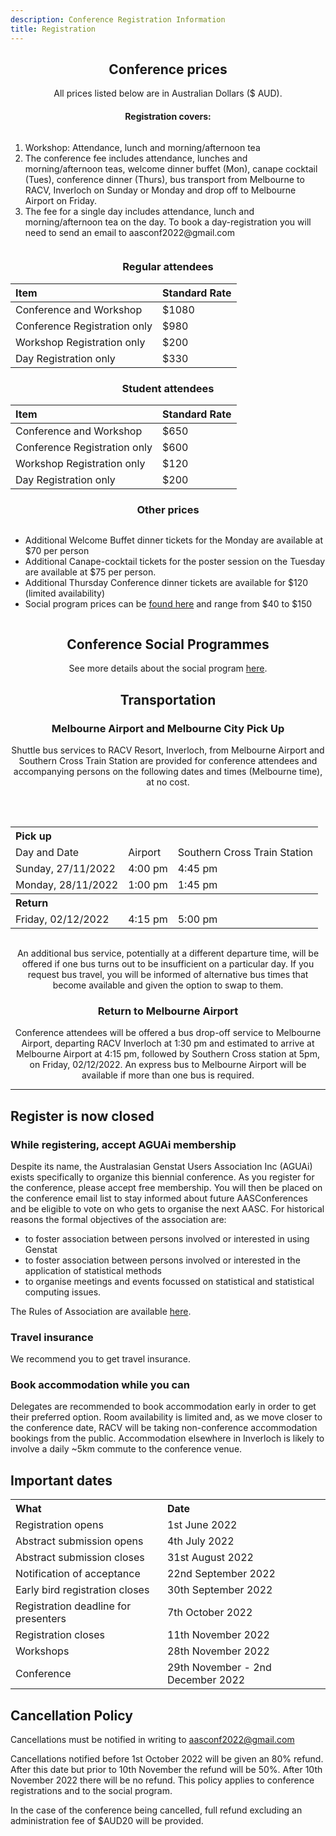 ```yaml
---
description: Conference Registration Information
title: Registration
---
```


<div class="container" style="text-align:center">
<h2>Conference prices</h2>
All prices listed below are in Australian Dollars ($ AUD).


<h4>Registration covers:</h4>
<div style="text-align:left; display: inline-block;">
<ol>
<li>Workshop:  Attendance, lunch and morning/afternoon tea</li>
<li>The conference fee includes attendance, lunches and morning/afternoon teas, welcome dinner buffet (Mon), canape cocktail (Tues), conference dinner (Thurs), bus transport from Melbourne to RACV, Inverloch on Sunday or Monday and drop off to Melbourne Airport on Friday.</li>
<li>The fee for a single day includes attendance, lunch and morning/afternoon tea on the day. To book a day-registration you will need to send an email to aasconf2022@gmail.com</li>
</ol>
</div>

<h3>Regular attendees</h3>
<table style="margin:auto;text-align:left;">
<thead>
  <tr>
    <th>Item</th>
    <th>Standard Rate</th>
  </tr>
</thead>
<tbody>
  <tr>
    <td>Conference and Workshop<br></td>
    <td>$1080</td>
  </tr>
  <tr>
    <td>Conference Registration only</td>
    <td>$980</td>
  </tr>
  <tr>
    <td>Workshop Registration only</td>
    <td>$200</td>
  </tr>
  <tr>
    <td>Day Registration only</td>
    <td>$330</td>
  </tr>
</tbody>
</table>


<h3>Student attendees</h3>
<table style="margin:auto;text-align:left;">
<thead>
  <tr>
    <th>Item</th>
    <th>Standard Rate</th>
  </tr>
</thead>
<tbody>
  <tr>
    <td>Conference and Workshop<br></td>
    <td>$650</td>
  </tr>
  <tr>
    <td>Conference Registration only</td>
    <td>$600</td>
  </tr>
  <tr>
    <td>Workshop Registration only</td>
    <td>$120</td>
  </tr>
  <tr>
    <td>Day Registration only</td>
    <td>$200</td>
  </tr>
</tbody>
</table>

<h3>Other prices</h3>
<div style="text-align:left; display: inline-block;">
<ul>
<li>Additional Welcome Buffet dinner tickets for the Monday are available at $70 per person</li>
<li>Additional Canape-cocktail tickets for the poster session on the Tuesday are available at $75 per person.</li>
<li>Additional Thursday Conference dinner tickets are available for $120 (limited availability)</li>
<li>Social program prices can be <a href="/social/#tour-combinations">found here</a> and range from $40 to $150</li>
</ul>
</div>

<h2>Conference Social Programmes</h2>

See more details about the social program <a href="/social/#tour-combinations">here</a>.

<h2>Transportation</h2>
<h3>Melbourne Airport and Melbourne City Pick Up </h3>

Shuttle bus services to RACV Resort, Inverloch, from Melbourne Airport and Southern Cross Train Station are provided for conference attendees and accompanying persons on the following dates and times (Melbourne time), at no cost.

<br>

<table>
<table style="margin:auto;text-align:left;">

<tbody>
  <tr>
    <th colspan="3">Pick up</th>
  </tr>
  <tr>
    <td>Day and Date </td>
    <td>Airport</td>
    <td>Southern Cross Train Station</td>
  </tr>
  <tr>
    <td> Sunday, 27/11/2022</td>
    <td>4:00 pm</td>
    <td>4:45 pm</td>
  </tr>
  <tr>
    <td>Monday, 28/11/2022</td>
    <td>1:00 pm</td>
    <td>1:45 pm</td>
  </tr>
  <tr>
    <th colspan="3">Return</th>
  </tr>
  <tr>
    <td>Friday, 02/12/2022</td>
    <td>4:15 pm</td>
    <td>5:00 pm</td>
  </tr>
</tbody>
</table>

<br>

An additional bus service, potentially at a different departure time, will be offered if one bus turns
out to be insufficient on a particular day. If you request bus travel, you will be informed of
alternative bus times that become available and given the option to swap to them.


<h3>Return to Melbourne Airport </h3>


Conference attendees will be offered a bus drop-off service to Melbourne Airport, departing RACV Inverloch at 1:30 pm and estimated to arrive at Melbourne Airport at 4:15 pm, followed by Southern Cross station at 5pm, on Friday, 02/12/2022. An express bus to Melbourne Airport will be available if more than one bus is required.

</div>

<hr>

<h2>Register is now closed</h2>

<div style="text-align:left;">


<h3>While registering, accept AGUAi membership</h3>

Despite its name, the Australasian Genstat Users Association Inc (AGUAi) exists specifically to organize this biennial conference. As you register for the conference, please accept free membership. You will then be placed on the conference email list to stay informed about future AASConferences and be eligible to vote on who gets to organise the next AASC. For historical reasons the formal objectives of the association are: 


*	to foster association between persons involved or interested in using Genstat 
*	to foster association between persons involved or interested in the application of statistical methods 
*	to organise meetings and events focussed on statistical and statistical computing issues. 

The Rules of Association are available <a href="../files/AGUAi_rules_of_Association_2019.pdf" download>here</a>.


<h3>Travel insurance</h3>

We recommend you to get travel insurance.

<h3>Book accommodation while you can</h3>

Delegates are recommended to book accommodation early in order to get their preferred option. Room availability is limited and, as we move closer to the conference date, RACV will be taking non-conference accommodation bookings from the public. Accommodation elsewhere in Inverloch is likely to involve a daily ~5km commute to the conference venue.


</div>



## Important dates

<table style="margin:auto;text-align:left;">
    <tr><th>What</th><th>Date</th></tr>
    <tr><td>Registration opens</td><td>1st June 2022</td></tr>
    <tr><td>Abstract submission opens</td><td>4th July 2022</td></tr>
    <tr><td>Abstract submission closes</td><td>31st August 2022</td></tr>
    <tr><td>Notification of acceptance</td><td>22nd September 2022</td></tr>
    <tr><td>Early bird registration closes</td><td>30th September 2022</td></tr>
    <tr><td>Registration deadline for presenters</td><td>7th October 2022</td></tr>
    <tr><td>Registration closes</td><td>11th November 2022</td></tr>
    <tr><td>Workshops</td><td>28th November 2022</td></tr>
    <tr><td>Conference</td><td>29th November - 2nd December 2022</td></tr>
    
</table>



<h2>Cancellation Policy</h2>

<div class="container" style="text-align:left">

Cancellations must be notified in writing to aasconf2022@gmail.com

Cancellations notified before 1st October 2022 will be given an 80% refund. After this date but prior to 10th November the refund will be 50%. After 10th November 2022 there will be no refund. This policy applies to conference registrations and to the social program.

 

In the case of the conference being cancelled, full refund excluding an administration fee of $AUD20 will be provided. 
</div>

<br><br>